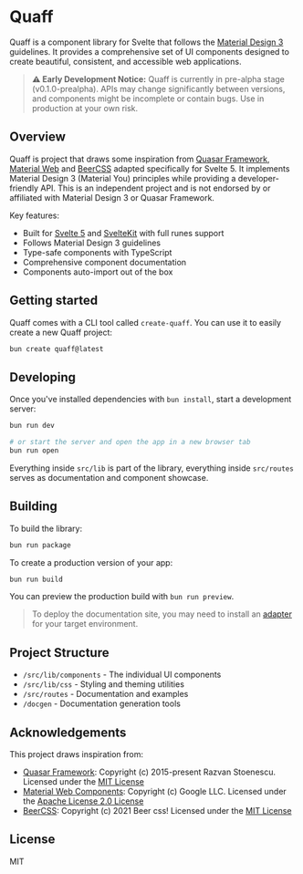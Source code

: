 # Quaff

Quaff is a component library for Svelte that follows the [Material Design 3](https://m3.material.io/) guidelines. It provides a comprehensive set of UI components designed to create beautiful, consistent, and accessible web applications.

> **⚠️ Early Development Notice:** Quaff is currently in pre-alpha stage (v0.1.0-prealpha). APIs may change significantly between versions, and components might be incomplete or contain bugs. Use in production at your own risk.

## Overview

Quaff is project that draws some inspiration from [Quasar Framework](https://quasar.dev/), [Material Web](https://material-web.dev/) and [BeerCSS](https://www.beercss.com/) adapted specifically for Svelte 5. It implements Material Design 3 (Material You) principles while providing a developer-friendly API.
This is an independent project and is not endorsed by or affiliated with Material Design 3 or Quasar Framework.

Key features:

- Built for [Svelte 5](https://svelte.dev/) and [SvelteKit](https://kit.svelte.dev/) with full runes support
- Follows Material Design 3 guidelines
- Type-safe components with TypeScript
- Comprehensive component documentation
- Components auto-import out of the box

## Getting started

Quaff comes with a CLI tool called `create-quaff`. You can use it to easily create a new Quaff project:

```bash
bun create quaff@latest
```

## Developing

Once you've installed dependencies with `bun install`, start a development server:

```bash
bun run dev

# or start the server and open the app in a new browser tab
bun run open
```

Everything inside `src/lib` is part of the library, everything inside `src/routes` serves as documentation and component showcase.

## Building

To build the library:

```bash
bun run package
```

To create a production version of your app:

```bash
bun run build
```

You can preview the production build with `bun run preview`.

> To deploy the documentation site, you may need to install an [adapter](https://kit.svelte.dev/docs/adapters) for your target environment.

## Project Structure

- `/src/lib/components` - The individual UI components
- `/src/lib/css` - Styling and theming utilities
- `/src/routes` - Documentation and examples
- `/docgen` - Documentation generation tools

## Acknowledgements

This project draws inspiration from:

- [Quasar Framework](https://quasar.dev/): Copyright (c) 2015-present Razvan Stoenescu. Licensed under the [MIT License](https://github.com/quasarframework/quasar/blob/dev/LICENSE)
- [Material Web Components](https://github.com/material-components/material-web): Copyright (c) Google LLC. Licensed under the [Apache License 2.0 License](https://github.com/material-components/material-web/blob/main/LICENSE)
- [BeerCSS](https://www.beercss.com/): Copyright (c) 2021 Beer css! Licensed under the [MIT License](https://github.com/beercss/beercss/blob/main/LICENSE)

## License

MIT
